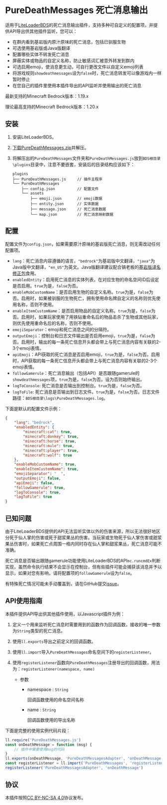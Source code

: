 # PureDeathMessages 死亡消息输出

适用于[LiteLoaderBDS](https://github.com/LiteLDev/LiteLoaderBDS)的死亡消息输出插件，支持多种可自定义的配置项，并提供API导出供其他插件监听，您可以：

- 在群内看到基岩版内原汁原味的死亡消息，包括已驯服生物
- 可选使用基岩版或Java版翻译
- 配置哪些实体不转发死亡消息
- 屏蔽实体或物品的自定义名称，防止敏感词汇被意外转发到群内
- 可选启用emoji，使消息更生动，可自行更改文件以自定义emoji列表
- 将游戏规则`showdeathmessages`设为`false`时，死亡消息转发可以像游戏内一样暂时停止
- 在您自己的插件里使用本插件导出的API监听并使用输出的死亡消息

最新支持的Minecraft Bedrock版本：1.19.x

理论最高支持的Minecraft Bedrock版本：1.20.x

## 安装

1. 安装LiteLoaderBDS。

2. [下载PureDeathMessages.zip](https://github.com/FtyLollipop/PureDeathMessages/releases)并解压。

3. 将解压出的`PureDeathMessages`文件夹和`PureDeathMessages.js`放到`BDS根目录\plugins`目录中，注意不要嵌套，安装后的目录结构应该如下：

   ```
   plugins
   ├── PureDeathMessages.js     // 插件主程序
   └── PureDeathMessages
       ├── config.json          // 配置文件
       └── assets
           ├── emoji.json       // emoji数据
           ├── entity.json      // 实体数据
           ├── message.json     // 死亡消息数据
           └── map.json         // 死亡消息映射数据
   ```

## 配置

配置文件为`config.json`，如果需要原汁原味的基岩版死亡消息，则无需改动任何配置项。

- `lang`：死亡消息内容遵循的语言，`"bedrock"`为基岩版中文翻译，`"java"`为Java版中文翻译，`"en_US"`为英文。Java版翻译建议配合镐老板的[基岩版译名修正包](https://github.com/ff98sha/mclangcn)食用。
- `enabledEntity`：启用死亡消息的实体列表，在对应生物的命名空间ID后设定是否启用。`true`为是，`false`为否。
- `enableMobCustomName`：是否启用生物的自定义名称。`true`为是，`false`为否。启用时，如果被驯服的生物死亡，拥有使用命名牌自定义的名称则优先使用名称，否则不使用。
- `enableItemCustomName`：是否启用物品的自定义名称。`true`为是，`false`为否。启用时，如果玩家使用了用铁砧重命名后的物品击杀了生物或其他玩家，则优先使用重命名后的名称，否则不使用。
- `emojiSeparator`：emoji和死亡消息之间的分隔符。
- `outputEmoji`：控制台和日志文件输出是否启用emoji，`true`为是，`false`为否。启用时，输出的每一条死亡信息开头都会带上与死亡消息内容有关联的2-3个emoji表情。
- `apiEmoji`：API获取的死亡消息是否启用emoji，`true`为是，`false`为否。启用时，API获取的每一条死亡信息开头都会带上与死亡消息内容有关联的2-3个emoji表情。
- `followGamerule`：死亡消息输出（包括API）是否跟随gamerule的`showdeathmessages`项，`true`为是，`false`为否。设为否则始终输出。
- `logToConsole`: 死亡消息是否输出到控制台。`true`为是，`false`为否。
- `logToFile`: 死亡消息是否输出到日志文件。`true`为是，`false`为否。日志文件路径：`BDS根目录\logs\PureDeathMessages.log`。

下面是默认的配置文件示例：

```json
{
    "lang": "bedrock",
    "enabledEntity": {
        "minecraft:cat": true,
        "minecraft:donkey": true,
        "minecraft:horse": true,
        "minecraft:mule": true,
        "minecraft:player": true,
        "minecraft:wolf": true
    },
    "enableMobCustomName": true,
    "enableItemCustomName": true,
    "emojiSeparator": "  ",
    "outputEmoji": false,
    "apiEmoji": false,
    "followGamerule": true,
    "logToConsole": true,
    "logToFile": true
}
```

  

## 已知问题

由于LiteLoaderBDS提供的API无法监听实体以外的伤害来源，所以无法很好地区分死于仙人掌的伤害或死于甜浆果丛的伤害。当玩家或生物死于仙人掌伤害或甜浆果丛伤害时，如果死亡点周围一格内同时存在仙人掌和甜浆果丛，死亡消息可能不准确。

死亡消息是否输出跟随gamerule功能使用LiteLoaderBDS的API`mc.runcmdEx`判断实现，虽然命令执行结果不会显示在控制台，但有些插件可能会捕获该消息并予以显示，如果对您有影响，请将配置项的`followGamerule`设为`false`。

有特殊死亡情况可能未手动覆盖到，请在GitHub提交[issue](https://github.com/FtyLollipop/PureDeathMessages/issues)。

## API使用指南

本插件提供API导出供其他插件使用，以Javascript插件为例：

1. 定义一个用来监听死亡消息时需要用到的函数作为回调函数，接收的唯一参数为`String`类型的死亡消息。

2. 使用`ll.exports`导出之前定义的回调函数。

3. 使用`ll.import`导入`PureDeathMessages`命名空间下的`registerListener`。

4. 使用`registerListener`函数向`PureDeathMessages`注册导出的回调函数，用法为：`registerListener(namespace, name)`

   - 参数

     - namespace : `String`

       回调函数使用的命名空间名称

     - name : `String`

       回调函数使用的导出名称

下面是完整的使用实例代码片段：

```javascript
ll.require('PureDeathMessages.js')
const onDeathMessage = function (msg) {
    // 插件中需要使用msg的代码
}
ll.exports(onDeathMessage, 'PureDeathMessagesAdapter', 'onDeathMessage')
const registerListener = ll.import('PureDeathMessages', 'registerListener')
registerListener('PureDeathMessagesAdapter', 'onDeathMessage')
```




## 协议

本插件按照[CC BY-NC-SA 4.0](https://creativecommons.org/licenses/by-nc-sa/4.0/deed.zh-Hans)协议发布。